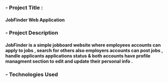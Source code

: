 ### - Project Title :
#### **JobFinder Web Application**

### - Project Description
#### JobFinder is a simple jobboard website where employees accounts can apply to jobs , search for others also employers accounts can post jobs , handle applicants applications status & both accounts have profile managment section to edit and update their personal info .

### - Technologies Used

